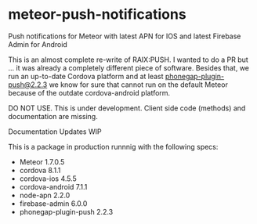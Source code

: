 # meteor-push-notifications
Push notifications for Meteor with latest APN for IOS and latest Firebase Admin for Android

This is an almost complete re-write of RAIX:PUSH. I wanted to do a PR but ... it was already a completely different piece of software.
Besides that, we run an up-to-date Cordova platform and at least phonegap-plugin-push@2.2.3 we know for sure that cannot run on the default Meteor because of the outdate cordova-android platform.

DO NOT USE. This is under development. Client side code (methods) and documentation are missing.

Documentation Updates WIP

This is a package in production runnnig with the following specs:
* Meteor 1.7.0.5
* cordova 8.1.1
* cordova-ios 4.5.5
* cordova-android 7.1.1
* node-apn 2.2.0
* firebase-admin 6.0.0
* phonegap-plugin-push 2.2.3


